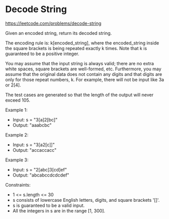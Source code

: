 # Decode String
https://leetcode.com/problems/decode-string

Given an encoded string, return its decoded string.

The encoding rule is: k[encoded_string], where the encoded_string inside the square brackets is being repeated exactly k times. Note that k is guaranteed to be a positive integer.

You may assume that the input string is always valid; there are no extra white spaces, square brackets are well-formed, etc. Furthermore, you may assume that the original data does not contain any digits and that digits are only for those repeat numbers, k. For example, there will not be input like 3a or 2[4].

The test cases are generated so that the length of the output will never exceed 105.


Example 1:
* Input: s = "3[a]2[bc]"
* Output: "aaabcbc"


Example 2:
* Input: s = "3[a2[c]]"
* Output: "accaccacc"


Example 3:
* Input: s = "2[abc]3[cd]ef"
* Output: "abcabccdcdcdef"
 

Constraints:
* 1 <= s.length <= 30
* s consists of lowercase English letters, digits, and square brackets '[]'.
* s is guaranteed to be a valid input.
* All the integers in s are in the range [1, 300].
